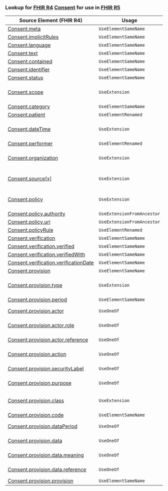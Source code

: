 ### Lookup for [FHIR R4](https://hl7.org/fhir/R4/) [Consent](https://hl7.org/fhir/R4/Consent.html) for use in [FHIR R5](https://hl7.org/fhir/R5/)

| Source Element (FHIR R4) | Usage | Target |
| -------------- | ----- | ------ |
| [Consent.meta](https://hl7.org/fhir/R4/Consent.html#resource) | `UseElementSameName` | [Consent.meta](https://hl7.org/fhir/R5/Consent.html#resource) |
| [Consent.implicitRules](https://hl7.org/fhir/R4/Consent.html#resource) | `UseElementSameName` | [Consent.implicitRules](https://hl7.org/fhir/R5/Consent.html#resource) |
| [Consent.language](https://hl7.org/fhir/R4/Consent.html#resource) | `UseElementSameName` | [Consent.language](https://hl7.org/fhir/R5/Consent.html#resource) |
| [Consent.text](https://hl7.org/fhir/R4/Consent.html#resource) | `UseElementSameName` | [Consent.text](https://hl7.org/fhir/R5/Consent.html#resource) |
| [Consent.contained](https://hl7.org/fhir/R4/Consent.html#resource) | `UseElementSameName` | [Consent.contained](https://hl7.org/fhir/R5/Consent.html#resource) |
| [Consent.identifier](https://hl7.org/fhir/R4/Consent.html#resource) | `UseElementSameName` | [Consent.identifier](https://hl7.org/fhir/R5/Consent.html#resource) |
| [Consent.status](https://hl7.org/fhir/R4/Consent.html#resource) | `UseElementSameName` | [Consent.status](https://hl7.org/fhir/R5/Consent.html#resource) |
| [Consent.scope](https://hl7.org/fhir/R4/Consent.html#resource) | `UseExtension` | [http://hl7.org/fhir/4.0/StructureDefinition/extension-Consent.scope](StructureDefinition-ext-R4-Consent.scope.html) |
| [Consent.category](https://hl7.org/fhir/R4/Consent.html#resource) | `UseElementSameName` | [Consent.category](https://hl7.org/fhir/R5/Consent.html#resource) |
| [Consent.patient](https://hl7.org/fhir/R4/Consent.html#resource) | `UseElementRenamed` | [Consent.subject](https://hl7.org/fhir/R5/Consent.html#resource) |
| [Consent.dateTime](https://hl7.org/fhir/R4/Consent.html#resource) | `UseExtension` | [http://hl7.org/fhir/4.0/StructureDefinition/extension-Consent.dateTime](StructureDefinition-ext-R4-Consent.dateTime.html) |
| [Consent.performer](https://hl7.org/fhir/R4/Consent.html#resource) | `UseElementRenamed` | [Consent.grantee](https://hl7.org/fhir/R5/Consent.html#resource) |
| [Consent.organization](https://hl7.org/fhir/R4/Consent.html#resource) | `UseExtension` | [http://hl7.org/fhir/4.0/StructureDefinition/extension-Consent.organization](StructureDefinition-ext-R4-Consent.organization.html) |
| [Consent.source[x]](https://hl7.org/fhir/R4/Consent.html#resource) | `UseExtension` | [http://hl7.org/fhir/4.0/StructureDefinition/extension-Consent.source](StructureDefinition-ext-R4-Consent.source.html) |
| [Consent.policy](https://hl7.org/fhir/R4/Consent.html#resource) | `UseExtension` | [http://hl7.org/fhir/4.0/StructureDefinition/extension-Consent.policy](StructureDefinition-ext-R4-Consent.policy.html) |
| [Consent.policy.authority](https://hl7.org/fhir/R4/Consent.html#resource) | `UseExtensionFromAncestor` | - |
| [Consent.policy.uri](https://hl7.org/fhir/R4/Consent.html#resource) | `UseExtensionFromAncestor` | - |
| [Consent.policyRule](https://hl7.org/fhir/R4/Consent.html#resource) | `UseElementRenamed` | [Consent.regulatoryBasis](https://hl7.org/fhir/R5/Consent.html#resource) |
| [Consent.verification](https://hl7.org/fhir/R4/Consent.html#resource) | `UseElementSameName` | [Consent.verification](https://hl7.org/fhir/R5/Consent.html#resource) |
| [Consent.verification.verified](https://hl7.org/fhir/R4/Consent.html#resource) | `UseElementSameName` | [Consent.verification.verified](https://hl7.org/fhir/R5/Consent.html#resource) |
| [Consent.verification.verifiedWith](https://hl7.org/fhir/R4/Consent.html#resource) | `UseElementSameName` | [Consent.verification.verifiedWith](https://hl7.org/fhir/R5/Consent.html#resource) |
| [Consent.verification.verificationDate](https://hl7.org/fhir/R4/Consent.html#resource) | `UseElementSameName` | [Consent.verification.verificationDate](https://hl7.org/fhir/R5/Consent.html#resource) |
| [Consent.provision](https://hl7.org/fhir/R4/Consent.html#resource) | `UseElementSameName` | [Consent.provision](https://hl7.org/fhir/R5/Consent.html#resource) |
| [Consent.provision.type](https://hl7.org/fhir/R4/Consent.html#resource) | `UseExtension` | [http://hl7.org/fhir/4.0/StructureDefinition/extension-Consent.provision.type](StructureDefinition-ext-R4-Consent.pr.type.html) |
| [Consent.provision.period](https://hl7.org/fhir/R4/Consent.html#resource) | `UseElementSameName` | [Consent.provision.period](https://hl7.org/fhir/R5/Consent.html#resource) |
| [Consent.provision.actor](https://hl7.org/fhir/R4/Consent.html#resource) | `UseOneOf` | [Consent.provision.actor](https://hl7.org/fhir/R5/Consent.html#resource)<br />[Consent.provision.actor](https://hl7.org/fhir/R5/Consent.html#resource) |
| [Consent.provision.actor.role](https://hl7.org/fhir/R4/Consent.html#resource) | `UseOneOf` | [Consent.provision.actor.role](https://hl7.org/fhir/R5/Consent.html#resource)<br />[Consent.provision.actor.role](https://hl7.org/fhir/R5/Consent.html#resource) |
| [Consent.provision.actor.reference](https://hl7.org/fhir/R4/Consent.html#resource) | `UseOneOf` | [Consent.provision.actor.reference](https://hl7.org/fhir/R5/Consent.html#resource)<br />[Consent.provision.actor.reference](https://hl7.org/fhir/R5/Consent.html#resource) |
| [Consent.provision.action](https://hl7.org/fhir/R4/Consent.html#resource) | `UseOneOf` | [Consent.provision.action](https://hl7.org/fhir/R5/Consent.html#resource)<br />[Consent.provision.action](https://hl7.org/fhir/R5/Consent.html#resource) |
| [Consent.provision.securityLabel](https://hl7.org/fhir/R4/Consent.html#resource) | `UseOneOf` | [Consent.provision.securityLabel](https://hl7.org/fhir/R5/Consent.html#resource)<br />[Consent.provision.securityLabel](https://hl7.org/fhir/R5/Consent.html#resource) |
| [Consent.provision.purpose](https://hl7.org/fhir/R4/Consent.html#resource) | `UseOneOf` | [Consent.provision.purpose](https://hl7.org/fhir/R5/Consent.html#resource)<br />[Consent.provision.purpose](https://hl7.org/fhir/R5/Consent.html#resource) |
| [Consent.provision.class](https://hl7.org/fhir/R4/Consent.html#resource) | `UseExtension` | [http://hl7.org/fhir/4.0/StructureDefinition/extension-Consent.provision.class](StructureDefinition-ext-R4-Consent.pr.class.html) |
| [Consent.provision.code](https://hl7.org/fhir/R4/Consent.html#resource) | `UseElementSameName` | [Consent.provision.code](https://hl7.org/fhir/R5/Consent.html#resource) |
| [Consent.provision.dataPeriod](https://hl7.org/fhir/R4/Consent.html#resource) | `UseOneOf` | [Consent.provision.dataPeriod](https://hl7.org/fhir/R5/Consent.html#resource)<br />[Consent.provision.dataPeriod](https://hl7.org/fhir/R5/Consent.html#resource) |
| [Consent.provision.data](https://hl7.org/fhir/R4/Consent.html#resource) | `UseOneOf` | [Consent.provision.data](https://hl7.org/fhir/R5/Consent.html#resource)<br />[Consent.provision.data](https://hl7.org/fhir/R5/Consent.html#resource) |
| [Consent.provision.data.meaning](https://hl7.org/fhir/R4/Consent.html#resource) | `UseOneOf` | [Consent.provision.data.meaning](https://hl7.org/fhir/R5/Consent.html#resource)<br />[Consent.provision.data.meaning](https://hl7.org/fhir/R5/Consent.html#resource) |
| [Consent.provision.data.reference](https://hl7.org/fhir/R4/Consent.html#resource) | `UseOneOf` | [Consent.provision.data.reference](https://hl7.org/fhir/R5/Consent.html#resource)<br />[Consent.provision.data.reference](https://hl7.org/fhir/R5/Consent.html#resource) |
| [Consent.provision.provision](https://hl7.org/fhir/R4/Consent.html#resource) | `UseElementSameName` | [Consent.provision.provision](https://hl7.org/fhir/R5/Consent.html#resource) |
